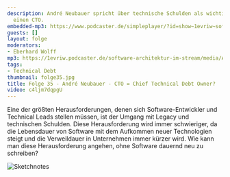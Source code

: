 ```yaml
---
description: André Neubauer spricht über technische Schulden als wichtiges Thema für
  einen CTO.
embedded-mp3: https://www.podcaster.de/simpleplayer/?id=show~1evriw~software-architektur-im-stream~pod-600472dd8c9b5096298234&v=1610904451
guests: []
layout: folge
moderators:
- Eberhard Wolff
mp3: https://1evriw.podcaster.de/software-architektur-im-stream/media/AndreNeubauerCTOChiefTechnicalDebtOwner.mp3
tags:
- Technical Debt
thumbnail: folge35.jpg
title: Folge 35 - André Neubauer - CTO = Chief Technical Debt Owner?
video: c4ljm7dqpgU
---
```


Eine der größten Herausforderungen, denen sich Software-Entwickler und
Technical Leads stellen müssen, ist der Umgang mit Legacy und
technischen Schulden. Diese Herausforderung wird immer schwieriger, da
die Lebensdauer von Software mit dem Aufkommen neuer Technologien
steigt und die Verweildauer in Unternehmen immer kürzer wird. Wie kann
man diese Herausforderung angehen, ohne Software dauernd neu zu
schreiben?

![Sketchnotes](/sketchnotes/folge35.jpg)
